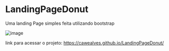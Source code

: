 # LandingPageDonut
Uma landing Page simples feita utilizando bootstrap

![image](https://github.com/CaweAlves/LandingPageDonut/assets/84283988/3ce61862-08d5-4334-a376-49e8f3d97b85)


link para acessar o projeto: https://cawealves.github.io/LandingPageDonut/
